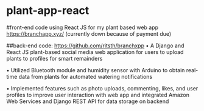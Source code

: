 # plant-app-react
#front-end code using React JS for my plant based web app 
https://branchapp.xyz/ (currently down because of payment due)

##back-end code: https://github.com/ritsth/branchxpp
• A Django and React JS plant-based social media web application for users to upload plants to profiles for smart remainders

• Utilized Bluetooth module and humidity sensor with Arduino to obtain real-time data from plants for automated  watering notifications 

• Implemented features such as photo uploads, commenting, likes, and user profiles to improve user interaction with web app and integrated Amazon Web Services and Django REST API for data storage on backend
